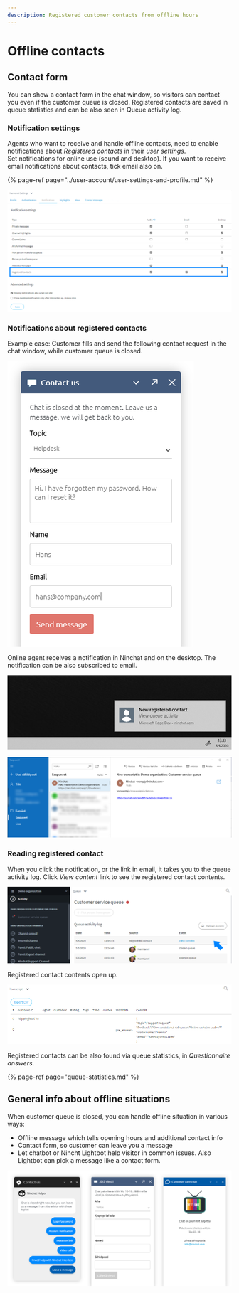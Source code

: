 ```yaml
---
description: Registered customer contacts from offline hours
---
```


# Offline contacts

## Contact form

You can show a contact form in the chat window, so visitors can contact you even if the customer queue is closed. Registered contacts are saved in queue statistics and can be also seen in Queue activity log.

### Notification settings

Agents who want to receive and handle offline contacts, need to enable notifications about _Registered contacts_ in their _user settings_.  
Set notifications for online use \(sound and desktop\). If you want to receive email notifications about contacts, tick email also on.

{% page-ref page="../user-account/user-settings-and-profile.md" %}

![User settings - Notifications - Registered contacts](../.gitbook/assets/registered-settings-en.png)

### Notifications about registered contacts

Example case: Customer fills and send the following contact request in the chat window, while customer queue is closed.

![Customer contact request](../.gitbook/assets/registered-customer-contact.PNG)

Online agent receives a notification in Ninchat and on the desktop. The notification can be also subscribed to email.

![](../.gitbook/assets/registered-notification-en.png)

![](../.gitbook/assets/registered-email.png)

### Reading registered contact

When you click the notification, or the link in email, it takes you to the queue activity log. Click _View content_ link to see the registered contact contents.

![Queue log: new registered contact](../.gitbook/assets/registered-log-en.png)

Registered contact contents open up. 

![Registered contact content](../.gitbook/assets/registered-transcript-en.png)

Registered contacts can be also found via queue statistics, in _Questionnaire answers._

{% page-ref page="queue-statistics.md" %}

## General info about offline situations

When customer queue is closed, you can handle offline situation in various ways:

* Offline message which tells opening hours and additional contact info
* Contact form, so customer can leave you a message
* Let chatbot or Nincht Lightbot help visitor in common issues. Also Lightbot can pick a message like a contact form.

![Offline views: Ninchat Light-bot, Contact form, Offline message](../.gitbook/assets/offline-views.png)

